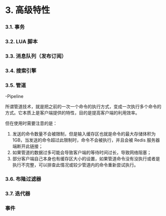 # 3. 高级特性


### 3.1. 事务

### 3.2. LUA 脚本

### 3.3. 消息队列（发布订阅）

### 3.4. 搜索引擎

### 3.5. 管道

-Pipeline

所谓管道技术，就是把之前的一次一个命令的执行方式，变成一次执行多个命令的方式。它本质上是客户端提供的特性，目的是提高客户端的利用效率。

但在使用时需要注意的是：

1. 发送的命令数量不会被限制，但是输入缓存区也就是命令的最大存储体积为1GB，当发送的命令超过此限制时，命令不会被执行，并且会被 Redis 服务器端断开此链接；
2. 如果管道的数据过多可能会导致客户端的等待时间过长，导致网络阻塞；
3. 部分客户端自己本身也有缓存区大小的设置，如果管道命令没有没执行或者是执行不完整，可以排查此情况或较少管道内的命令重新尝试执行。


### 3.6. 布隆过滤器

### 3.7. 迭代器

### 事件